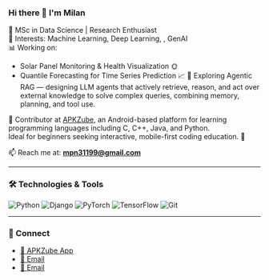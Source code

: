 ### Hi there 👋 I'm Milan

🚀 MSc in Data Science | Research Enthusiast  
🧠 Interests: Machine Learning, Deep Learning, , GenAI  
📊 Working on:
- Solar Panel Monitoring & Health Visualization 🌞  
- Quantile Forecasting for Time Series Prediction 📈
🎯 Exploring Agentic RAG — designing LLM agents that actively retrieve, reason, and act over external knowledge to solve complex queries, combining memory, planning, and tool use.


💼 Contributor at [APKZube](https://apkzube.com/), an Android-based platform for learning programming languages including C, C++, Java, and Python.  
Ideal for beginners seeking interactive, mobile-first coding education. 📱

📫 Reach me at: **mpn31199@gmail.com**

---

### 🛠️ Technologies & Tools  
![Python](https://img.shields.io/badge/-Python-3776AB?style=flat&logo=python&logoColor=white)
![Django](https://img.shields.io/badge/-Django-092E20?style=flat&logo=django&logoColor=white)
![PyTorch](https://img.shields.io/badge/-PyTorch-EE4C2C?style=flat&logo=pytorch&logoColor=white)
![TensorFlow](https://img.shields.io/badge/-TensorFlow-FF6F00?style=flat&logo=tensorflow&logoColor=white)
![Git](https://img.shields.io/badge/-Git-F05032?style=flat&logo=git&logoColor=white)

---

### 🔗 Connect  
- [📱 APKZube App](https://apkzube.com/)
- [📧 Email](mailto:apkzube@gmail.com)
- [📧 Email](mailto:mpn31199@gmail.com)

